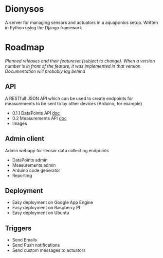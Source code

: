 Dionysos
========

A server for managing sensors and actuators in a aquaponics setup. Written in Python using the Django framework

Roadmap
========

_Planned releases and their featureset (subject to change). When a version number is in front of the feature, it was implemented in that version. Documentation will probably lag behind_

API
---
A RESTfull JSON API which can be used to create endpoints for measurements to be sent to by other devices (Arduino, for example)

* 0.1.1 DataPoints API [doc](https://github.com/todorus/dionysos/wiki/API-documentation#datapoints)
* 0.2   Measurements API [doc](https://github.com/todorus/dionysos/wiki/API-documentation#measurements)
* Images

Admin client
---
Admin webapp for sensor data collecting endpoints

* DataPoints admin
* Measurements admin
* Arduino code generator
* Reporting

Deployment
---
* Easy deployment on Google App Engine
* Easy deployment on Raspberry PI
* Easy deployment on Ubuntu

Triggers
---
* Send Emails
* Send Push notifications
* Send custom messages to actuators

